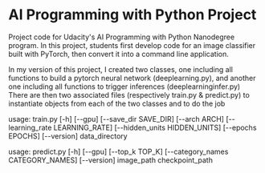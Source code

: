 # AI Programming with Python Project

Project code for Udacity's AI Programming with Python Nanodegree program. In this project, students first develop code for an image classifier built with PyTorch, then convert it into a command line application.

In my version of this project, I created two classes, one including all functions to build a pytorch neural network (deeplearning.py), and another one including all functions to trigger inferences (deeplearninginfer.py)
There are then two associated files (respectively train.py & predict.py) to instantiate objects from each of the two classes and to do the job

usage: train.py [-h] [--gpu] [--save_dir SAVE_DIR] [--arch ARCH]
                [--learning_rate LEARNING_RATE] [--hidden_units HIDDEN_UNITS]
                [--epochs EPOCHS] [--version]
                data_directory

 
usage: predict.py [-h] [--gpu] [--top_k TOP_K]
                  [--category_names CATEGORY_NAMES] [--version]
                  image_path checkpoint_path
